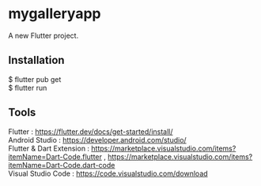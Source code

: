 # mygalleryapp

A new Flutter project.

## Installation

$ flutter pub get \
$ flutter run

## Tools

Flutter :  https://flutter.dev/docs/get-started/install/ \
Android Studio :  https://developer.android.com/studio/ \
Flutter & Dart Extension : https://marketplace.visualstudio.com/items?itemName=Dart-Code.flutter , https://marketplace.visualstudio.com/items?itemName=Dart-Code.dart-code \
Visual Studio Code : https://code.visualstudio.com/download
